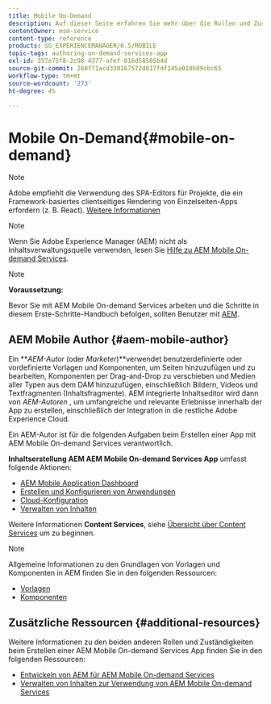```yaml
---
title: Mobile On-Demand
description: Auf dieser Seite erfahren Sie mehr über die Rollen und Zuständigkeiten für den Autor mobiler On-Demand-Dienste in Adobe Experience Manager.
contentOwner: msm-service
content-type: reference
products: SG_EXPERIENCEMANAGER/6.5/MOBILE
topic-tags: authoring-on-demand-services-app
exl-id: 357e75f8-2c98-4377-afef-016d58505b4d
source-git-commit: 260f71acd330167572d817fdf145a018b09cbc65
workflow-type: tm+mt
source-wordcount: '273'
ht-degree: 4%

---
```


# Mobile On-Demand{#mobile-on-demand}

>[!NOTE]
>
>Adobe empfiehlt die Verwendung des SPA-Editors für Projekte, die ein Framework-basiertes clientseitiges Rendering von Einzelseiten-Apps erfordern (z. B. React). [Weitere Informationen](/help/sites-developing/spa-overview.md)

>[!NOTE]
>
>Wenn Sie Adobe Experience Manager (AEM) nicht als Inhaltsverwaltungsquelle verwenden, lesen Sie [Hilfe zu AEM Mobile On-demand Services](https://helpx.adobe.com/digital-publishing-solution/topics.html).

>[!NOTE]
>
>**Voraussetzung:**
>
>Bevor Sie mit AEM Mobile On-demand Services arbeiten und die Schritte in diesem Erste-Schritte-Handbuch befolgen, sollten Benutzer mit [AEM](/help/sites-deploying/deploy.md).

## AEM Mobile Author {#aem-mobile-author}

Ein ***AEM-Autor* (oder *Marketer*)**verwendet benutzerdefinierte oder vordefinierte Vorlagen und Komponenten, um Seiten hinzuzufügen und zu bearbeiten, Komponenten per Drag-and-Drop zu verschieben und Medien aller Typen aus dem DAM hinzuzufügen, einschließlich Bildern, Videos und Textfragmenten (Inhaltsfragmente). AEM integrierte Inhaltseditor wird dann von *AEM-Autoren* , um umfangreiche und relevante Erlebnisse innerhalb der App zu erstellen, einschließlich der Integration in die restliche Adobe Experience Cloud.

Ein AEM-Autor ist für die folgenden Aufgaben beim Erstellen einer App mit AEM Mobile On-demand Services verantwortlich.

**Inhaltserstellung AEM AEM Mobile On-demand Services App** umfasst folgende Aktionen:

* [AEM Mobile Application Dashboard](/help/mobile/mobile-apps-ondemand-application-dashboard.md)
* [Erstellen und Konfigurieren von Anwendungen](/help/mobile/mobile-apps-ondemand-application-create-configure-action.md)
* [Cloud-Konfiguration](/help/mobile/mobile-on-demand-associating-an-on-demand-app-to-cloud-configuration.md)
* [Verwalten von Inhalten](/help/mobile/mobile-apps-ondemand-manage-content-ondemand.md)

Weitere Informationen **Content Services**, siehe [Übersicht über Content Services](/help/mobile/develop-content-as-a-service.md) um zu beginnen.

>[!NOTE]
>
>Allgemeine Informationen zu den Grundlagen von Vorlagen und Komponenten in AEM finden Sie in den folgenden Ressourcen:
>
>* [Vorlagen](/help/sites-developing/templates.md)
>* [Komponenten](/help/sites-developing/components.md)
>

## Zusätzliche Ressourcen {#additional-resources}

Weitere Informationen zu den beiden anderen Rollen und Zuständigkeiten beim Erstellen einer AEM Mobile On-demand Services App finden Sie in den folgenden Ressourcen:

* [Entwickeln von AEM für AEM Mobile On-demand Services](/help/mobile/aem-mobile-on-demand.md)
* [Verwalten von Inhalten zur Verwendung von AEM Mobile On-demand Services](/help/mobile/aem-mobile.md)
